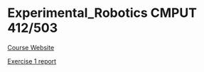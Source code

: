 # Experimental_Robotics CMPUT 412/503

[Course Website](https://truonggiangpham-1.github.io/412-projects/)

[Exercise 1 report](https://truonggiangpham-1.github.io/412-projects/A1/)
